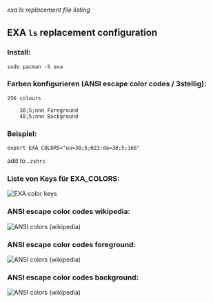 ###### exa ls replacement file listing

## EXA `ls` replacement configuration

### Install:

```
sudo pacman -S exa
```

### Farben konfigurieren (ANSI escape color codes / 3stellig):

```
256 colours

    38;5;nnn Foreground
    48;5;nnn Background
```

### Beispiel:

`export EXA_COLORS="uu=38;5;023:da=38;5;166"`

add to `.zshrc`

### Liste von Keys für EXA_COLORS:

![EXA color keys](https://www.dropbox.com/s/solrao36xmdi55w/2021-07-exa_keys_exa.png?raw=1 "EXA color keys")

### ANSI escape color codes wikipedia:

![ANSI colors (wikipedia)](https://www.dropbox.com/s/o0o2mx74fxcn1pl/2021-07-03%2000_32_06-ANSI%20escape%20code%20-%20Wikipedia_EXA.png?raw=1 "EXA color keys")


### ANSI escape color codes foreground:

![ANSI colors (wikipedia)](https://www.dropbox.com/s/smhdru8ivtzkd5a/2021_07_ANSI_colors_foreground_EXA.png?raw=1 "EXA color keys")

### ANSI escape color codes background:

![ANSI colors (wikipedia)](https://www.dropbox.com/s/9v7r2utfp4go8cp/2021_07_ANSI_colors_background_EXA.png?raw=1 "EXA color keys")